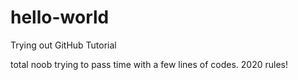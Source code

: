 # hello-world
Trying out GitHub Tutorial

total noob trying to pass time with a few lines of codes. 2020 rules! 
